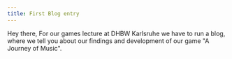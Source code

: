 ```yaml
---
title: First Blog entry
---
```

Hey there,
For our games lecture at DHBW Karlsruhe we have to run a blog, where we tell you about our findings and development of our game "A Journey of Music".